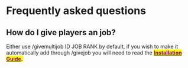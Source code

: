 # Frequently asked questions

## How do I give players an job?

Either use /givemultijob ID JOB RANK by default, if you wish to make it automatically add through /givejob you will need to read the [<mark style="color:purple;">**Installation Guide**</mark>](https://docs.zerio-scripts.com/zerio-multijobs/installation-guide#optional)<mark style="color:purple;">**.**</mark>
